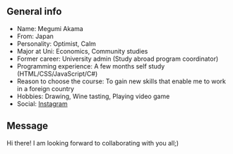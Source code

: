 ## General info
- Name: Megumi Akama
- From: Japan
- Personality: Optimist, Calm
- Major at Uni: Economics, Community studies
- Former career: University admin (Study abroad program coordinator)
- Programming experience: A few months self study (HTML/CSS/JavaScript/C#)
- Reason to choose the course: To gain new skills that enable me to work in a foreign country
- Hobbies: Drawing, Wine tasting, Playing video game
- Social: [Instagram](https://www.instagram.com/hige_sugar9/?hl=ja)

## Message
Hi there! I am looking forward to collaborating with you all;)




